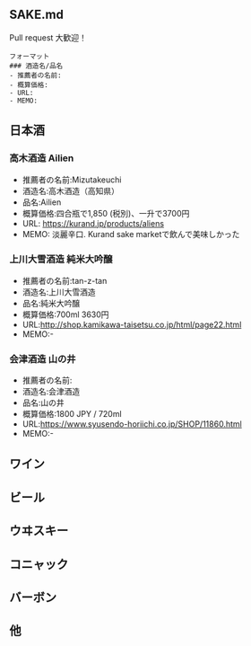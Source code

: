 ## SAKE.md
Pull request 大歓迎！

```
フォーマット
### 酒造名/品名
- 推薦者の名前:
- 概算価格:
- URL:
- MEMO:
```

## 日本酒

### 高木酒造 Ailien
- 推薦者の名前:Mizutakeuchi
- 酒造名:高木酒造（高知県）
- 品名:Ailien
- 概算価格:四合瓶で1,850 (税別)、一升で3700円
- URL: https://kurand.jp/products/aliens
- MEMO: 淡麗辛口. Kurand sake marketで飲んで美味しかった

### 上川大雪酒造 純米大吟醸
- 推薦者の名前:tan-z-tan
- 酒造名:上川大雪酒造
- 品名:純米大吟醸
- 概算価格:700ml 3630円
- URL:http://shop.kamikawa-taisetsu.co.jp/html/page22.html
- MEMO:-

### 会津酒造 山の井
- 推薦者の名前:
- 酒造名:会津酒造
- 品名:山の井
- 概算価格:1800 JPY / 720ml
- URL:https://www.syusendo-horiichi.co.jp/SHOP/11860.html
- MEMO:-

## ワイン


## ビール


## ウヰスキー
 

## コニャック


## バーボン


## 他
